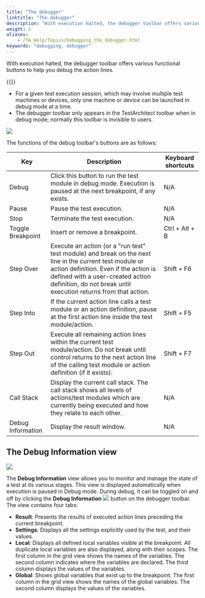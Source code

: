 ```yaml
--- 
title: "The debugger"
linktitle: "The debugger"
description: "With execution halted, the debugger toolbar offers various functional buttons to help you debug the action lines."
weight: 1
aliases: 
    - /TA_Help/Topics/Debugging_the_debugger.html
keywords: "debugging, debugger"
---
```


With execution halted, the debugger toolbar offers various functional buttons to help you debug the action lines.

{{<note>}}

-   For a given test execution session, which may involve multiple test machines or devices, only one machine or device can be launched in debug mode at a time.
-   The debugger toolbar only appears in the TestArchitect toolbar when in debug mode; normally this toolbar is invisible to users.

![](/images/TA_Help/Images/debugger_guide_2.png)

The functions of the debug toolbar's buttons are as follows:

|Key|Description|Keyboard shortcuts|
|---|-----------|------------------|
|Debug|Click this button to run the test module in debug mode. Execution is paused at the next breakpoint, if any exists.|N/A|
|Pause|Pause the test execution.|N/A|
|Stop|Terminate the test execution.|N/A|
|Toggle Breakpoint|Insert or remove a breakpoint.|Ctrl + Alt + B|
|Step Over|Execute an action \(or a "run test" test module\) and break on the next line in the current test module or action definition. Even if the action is defined with a user-created action definition, do not break until execution returns from that action.|Shift + F6|
|Step Into|If the current action line calls a test module or an action definition, pause at the first action line inside the test module/action.|Shift + F5|
|Step Out|Execute all remaining action lines within the current test module/action. Do not break until control returns to the next action line of the calling test module or action definition \(if it exists\).|Shift + F7|
|Call Stack|Display the current call stack. The call stack shows all levels of actions/test modules which are currently being executed and how they relate to each other.|N/A|
|Debug Information|Display the result window.|N/A|

## The **Debug Information** view

![](/images/TA_Help/Images/Debug_info.png)

The **Debug Information** view allows you to monitor and manage the state of a test at its various stages. This view is displayed automatically when execution is paused in Debug mode. During debug, it can be toggled on and off by clicking the **Debug Information** ![](/images/TA_Help/Images/Debug_information_btn.png) button on the debugger toolbar. The view contains four tabs:

-   **Result**: Presents the results of executed action lines preceding the current breakpoint.
-   **Settings**: Displays all the settings explicitly used by the test, and their values.
-   **Local**: Displays all defined local variables visible at the breakpoint. All duplicate local variables are also displayed, along with their scopes. The first column in the grid view shows the names of the variables. The second column indicates where the variables are declared. The third column displays the values of the variables.
-   **Global**: Shows global variables that exist up to the breakpoint. The first column in the grid view shows the names of the global variables. The second column displays the values of the variables.



